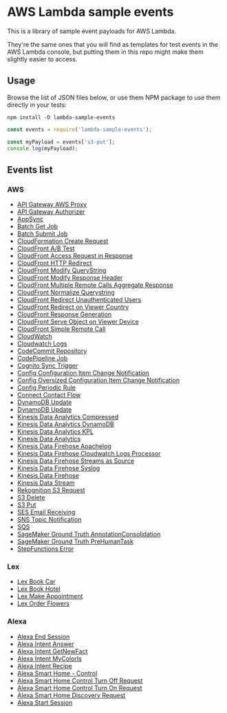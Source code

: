 # AWS Lambda sample events

This is a library of sample event payloads for AWS Lambda.

They're the same ones that you will find as templates for test events in the
AWS Lambda console, but putting them in this repo might make them slightly
easier to access.

## Usage

Browse the list of JSON files below, or use them NPM package to use them
directly in your tests:

```shell
npm install -D lambda-sample-events
```

```javascript
const events = require('lambda-sample-events');

const myPayload = events['s3-put'];
console.log(myPayload);
```

## Events list

<!-- Note for editors: everything below this comment is auto-generated. -->

### AWS

* [API Gateway AWS Proxy](events/aws/apigateway-aws-proxy.json)
* [API Gateway Authorizer](events/aws/apigateway-authorizer.json)
* [AppSync](events/aws/appsync-resolver.json)
* [Batch Get Job](events/aws/batch-get-job.json)
* [Batch Submit Job](events/aws/batch-submit-job.json)
* [CloudFormation Create Request](events/aws/cloudformation-create-request.json)
* [CloudFront A/B Test](events/aws/cloudfront-ab-test.json)
* [CloudFront Access Request in Response](events/aws/cloudfront-access-request-in-response.json)
* [CloudFront HTTP Redirect](events/aws/cloudfront-http-redirect.json)
* [CloudFront Modify QueryString](events/aws/cloudfront-modify-querystring.json)
* [CloudFront Modify Response Header](events/aws/cloudfront-modify-response-header.json)
* [CloudFront Multiple Remote Calls Aggregate Response](events/aws/cloudfront-multiple-remote-calls-aggregate-response.json)
* [CloudFront Normalize Querystring](events/aws/cloudfront-normalize-querystring-to-improve-cache-hit.json)
* [CloudFront Redirect Unauthenticated Users](events/aws/cloudfront-redirect-unauthenticated-users.json)
* [CloudFront Redirect on Viewer Country](events/aws/cloudfront-redirect-on-viewer-country.json)
* [CloudFront Response Generation](events/aws/cloudfront-response-generation.json)
* [CloudFront Serve Object on Viewer Device](events/aws/cloudfront-serve-object-on-viewer-device.json)
* [CloudFront Simple Remote Call](events/aws/cloudfront-simple-remote-call.json)
* [CloudWatch](events/aws/cloudwatch-scheduled-event.json)
* [Cloudwatch Logs](events/aws/cloudwatch-logs.json)
* [CodeCommit Repository](events/aws/codecommit-repository.json)
* [CodePipeline Job](events/aws/codepipeline-job.json)
* [Cognito Sync Trigger](events/aws/cognito-sync-trigger.json)
* [Config Configuration Item Change Notification](events/aws/config-item-change-notification.json)
* [Config Oversized Configuration Item Change Notification](events/aws/config-oversized-item-change-notification.json)
* [Config Periodic Rule](events/aws/config-periodic-rule.json)
* [Connect Contact Flow](events/aws/connect-contact-flow-event.json)
* [DynamoDB Update](events/aws/dynamodb-update-json.json)
* [DynamoDB Update](events/aws/dynamodb-update.json)
* [Kinesis Data Analytics Compressed](events/aws/kinesis-analytics-compressed.json)
* [Kinesis Data Analytics DynamoDB](events/aws/kinesis-analytics-dynamodb.json)
* [Kinesis Data Analytics KPL](events/aws/kinesis-analytics-kpl.json)
* [Kinesis Data Analytics](events/aws/kinesis-analytics.json)
* [Kinesis Data Firehose Apachelog](events/aws/kinesis-apachelog.json)
* [Kinesis Data Firehose Cloudwatch Logs Processor](events/aws/kinesis-cloudwatch-logs-processor.json)
* [Kinesis Data Firehose Streams as Source](events/aws/kinesis-streams-as-source.json)
* [Kinesis Data Firehose Syslog](events/aws/kinesis-syslog.json)
* [Kinesis Data Firehose](events/aws/kinesis-kinesis-firehose.json)
* [Kinesis Data Stream](events/aws/kinesis-get-records.json)
* [Rekognition S3 Request](events/aws/rekognition-s3-request.json)
* [S3 Delete](events/aws/s3-delete.json)
* [S3 Put](events/aws/s3-put.json)
* [SES Email Receiving](events/aws/ses-email-receiving.json)
* [SNS Topic Notification](events/aws/sns-notification.json)
* [SQS](events/aws/sqs-receive-message.json)
* [SageMaker Ground Truth AnnotationConsolidation](events/aws/sagemaker-ground-truth-annotation-consolidation.json)
* [SageMaker Ground Truth PreHumanTask](events/aws/sagemaker-ground-truth-pre-human.json)
* [StepFunctions Error](events/aws/stepfunctions-error.json)

### Lex

* [Lex Book Car](events/lex/lex-book-car.json)
* [Lex Book Hotel](events/lex/lex-book-hotel.json)
* [Lex Make Appointment](events/lex/lex-make-appointment.json)
* [Lex Order Flowers](events/lex/lex-order-flowers.json)

### Alexa

* [Alexa End Session](events/alexa/alexa-skills-kit-end-session.json)
* [Alexa Intent Answer](events/alexa/alexa-skills-kit-intent-answer.json)
* [Alexa Intent GetNewFact](events/alexa/alexa-skills-kit-intent-getnewfact.json)
* [Alexa Intent MyColorIs](events/alexa/alexa-skills-kit-intent-mycoloris.json)
* [Alexa Intent Recipe](events/alexa/alexa-skills-kit-intent-recipe.json)
* [Alexa Smart Home - Control](events/alexa/alexa-smart-home-control.json)
* [Alexa Smart Home Control Turn Off Request](events/alexa/alexa-smart-home-smart-home-control-turn-off-request.json)
* [Alexa Smart Home Control Turn On Request](events/alexa/alexa-smart-home-smart-home-control-turn-on-request.json)
* [Alexa Smart Home Discovery Request](events/alexa/alexa-smart-home-smart-home-discovery-request.json)
* [Alexa Start Session](events/alexa/alexa-skills-kit-start-session.json)
